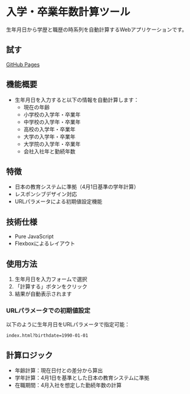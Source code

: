 # 入学・卒業年数計算ツール

生年月日から学歴と職歴の時系列を自動計算するWebアプリケーションです。

## 試す
[GitHub Pages](https://ilolio.github.io/AcademicTimelineCalculator/)

## 機能概要

- 生年月日を入力すると以下の情報を自動計算します：
  - 現在の年齢
  - 小学校の入学年・卒業年
  - 中学校の入学年・卒業年
  - 高校の入学年・卒業年
  - 大学の入学年・卒業年
  - 大学院の入学年・卒業年
  - 会社入社年と勤続年数

## 特徴

- 日本の教育システムに準拠（4月1日基準の学年計算）
- レスポンシブデザイン対応
- URLパラメータによる初期値設定機能

## 技術仕様

- Pure JavaScript
- Flexboxによるレイアウト

## 使用方法

1. 生年月日を入力フォームで選択
2. 「計算する」ボタンをクリック
3. 結果が自動表示されます

### URLパラメータでの初期値設定

以下のように生年月日をURLパラメータで指定可能：
```
index.html?birthdate=1990-01-01
```

## 計算ロジック

- 年齢計算：現在日付との差分から算出
- 学年計算：4月1日を基準とした日本の教育システムに準拠
- 在職期間：4月入社を想定した勤続年数の計算
